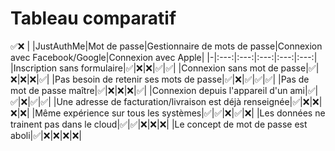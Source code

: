 # Tableau comparatif
✅❌
| |JustAuthMe|Mot de passe|Gestionnaire de mots de passe|Connexion avec Facebook/Google|Connexion avec Apple|
|-|:---:|:---:|:---:|:---:|:---:|
|Inscription sans formulaire|✅|❌|❌|✅|✅|
|Connexion sans mot de passe|✅|❌|❌|❌|✅|
|Pas besoin de retenir ses mots de passe|✅|❌|✅|✅|✅|
|Pas de mot de passe maître|✅|❌|❌|❌|✅|
|Connexion depuis l'appareil d'un ami|✅|✅|❌|✅|✅|
|Une adresse de facturation/livraison est déjà renseignée|✅|❌|❌|❌|❌|
|Même expérience sur tous les systèmes|✅|✅|❌|✅|❌|
|Les données ne trainent pas dans le cloud|✅|✅|❌|❌|❌|
|Le concept de mot de passe est aboli|✅|❌|❌|❌|❌|

